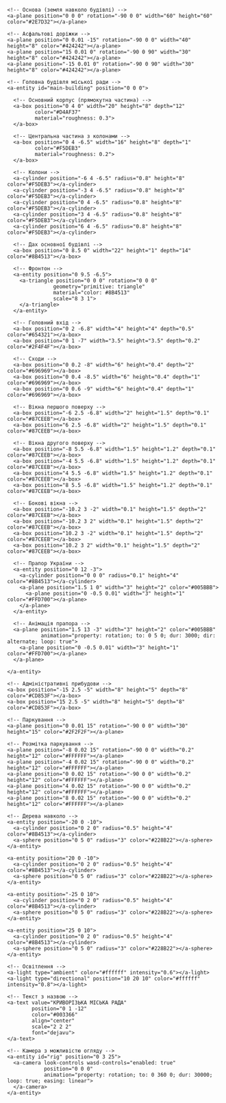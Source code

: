 <!DOCTYPE html>
<html>
<head>
  <meta charset="utf-8">
  <meta name="viewport" content="width=device-width, initial-scale=1.0">
  <title>Криворізька міська рада - VR макет</title>
  <script src="https://aframe.io/releases/1.4.0/aframe.min.js"></script>
</head>
<body>
  <a-scene>
    <!-- Небо -->
    <a-sky color="#87CEEB"></a-sky>
    
    <!-- Основа (земля навколо будівлі) -->
    <a-plane position="0 0 0" rotation="-90 0 0" width="60" height="60" color="#2E7D32"></a-plane>
    
    <!-- Асфальтові доріжки -->
    <a-plane position="0 0.01 -15" rotation="-90 0 0" width="40" height="8" color="#424242"></a-plane>
    <a-plane position="15 0.01 0" rotation="-90 0 90" width="30" height="8" color="#424242"></a-plane>
    <a-plane position="-15 0.01 0" rotation="-90 0 90" width="30" height="8" color="#424242"></a-plane>
    
    <!-- Головна будівля міської ради -->
    <a-entity id="main-building" position="0 0 0">
      
      <!-- Основний корпус (прямокутна частина) -->
      <a-box position="0 4 0" width="20" height="8" depth="12" 
             color="#D4AF37" 
             material="roughness: 0.3">
      </a-box>
      
      <!-- Центральна частина з колонами -->
      <a-box position="0 4 -6.5" width="16" height="8" depth="1" 
             color="#F5DEB3" 
             material="roughness: 0.2">
      </a-box>
      
      <!-- Колони -->
      <a-cylinder position="-6 4 -6.5" radius="0.8" height="8" color="#F5DEB3"></a-cylinder>
      <a-cylinder position="-3 4 -6.5" radius="0.8" height="8" color="#F5DEB3"></a-cylinder>
      <a-cylinder position="0 4 -6.5" radius="0.8" height="8" color="#F5DEB3"></a-cylinder>
      <a-cylinder position="3 4 -6.5" radius="0.8" height="8" color="#F5DEB3"></a-cylinder>
      <a-cylinder position="6 4 -6.5" radius="0.8" height="8" color="#F5DEB3"></a-cylinder>
      
      <!-- Дах основної будівлі -->
      <a-box position="0 8.5 0" width="22" height="1" depth="14" color="#8B4513"></a-box>
      
      <!-- Фронтон -->
      <a-entity position="0 9.5 -6.5">
        <a-triangle position="0 0 0" rotation="0 0 0" 
                   geometry="primitive: triangle" 
                   material="color: #8B4513" 
                   scale="8 3 1">
        </a-triangle>
      </a-entity>
      
      <!-- Головний вхід -->
      <a-box position="0 2 -6.8" width="4" height="4" depth="0.5" color="#654321"></a-box>
      <a-box position="0 1 -7" width="3.5" height="3.5" depth="0.2" color="#2F4F4F"></a-box>
      
      <!-- Сходи -->
      <a-box position="0 0.2 -8" width="6" height="0.4" depth="2" color="#696969"></a-box>
      <a-box position="0 0.4 -8.5" width="6" height="0.4" depth="1" color="#696969"></a-box>
      <a-box position="0 0.6 -9" width="6" height="0.4" depth="1" color="#696969"></a-box>
      
      <!-- Вікна першого поверху -->
      <a-box position="-6 2.5 -6.8" width="2" height="1.5" depth="0.1" color="#87CEEB"></a-box>
      <a-box position="6 2.5 -6.8" width="2" height="1.5" depth="0.1" color="#87CEEB"></a-box>
      
      <!-- Вікна другого поверху -->
      <a-box position="-8 5.5 -6.8" width="1.5" height="1.2" depth="0.1" color="#87CEEB"></a-box>
      <a-box position="-4 5.5 -6.8" width="1.5" height="1.2" depth="0.1" color="#87CEEB"></a-box>
      <a-box position="4 5.5 -6.8" width="1.5" height="1.2" depth="0.1" color="#87CEEB"></a-box>
      <a-box position="8 5.5 -6.8" width="1.5" height="1.2" depth="0.1" color="#87CEEB"></a-box>
      
      <!-- Бокові вікна -->
      <a-box position="-10.2 3 -2" width="0.1" height="1.5" depth="2" color="#87CEEB"></a-box>
      <a-box position="-10.2 3 2" width="0.1" height="1.5" depth="2" color="#87CEEB"></a-box>
      <a-box position="10.2 3 -2" width="0.1" height="1.5" depth="2" color="#87CEEB"></a-box>
      <a-box position="10.2 3 2" width="0.1" height="1.5" depth="2" color="#87CEEB"></a-box>
      
      <!-- Прапор України -->
      <a-entity position="0 12 -3">
        <a-cylinder position="0 0 0" radius="0.1" height="4" color="#8B4513"></a-cylinder>
        <a-plane position="1.5 1 0" width="3" height="2" color="#005BBB">
          <a-plane position="0 -0.5 0.01" width="3" height="1" color="#FFD700"></a-plane>
        </a-plane>
      </a-entity>
      
      <!-- Анімація прапора -->
      <a-plane position="1.5 13 -3" width="3" height="2" color="#005BBB" 
               animation="property: rotation; to: 0 5 0; dur: 3000; dir: alternate; loop: true">
        <a-plane position="0 -0.5 0.01" width="3" height="1" color="#FFD700"></a-plane>
      </a-plane>
      
    </a-entity>
    
    <!-- Адміністративні прибудови -->
    <a-box position="-15 2.5 -5" width="8" height="5" depth="8" color="#CD853F"></a-box>
    <a-box position="15 2.5 -5" width="8" height="5" depth="8" color="#CD853F"></a-box>
    
    <!-- Паркування -->
    <a-plane position="0 0.01 15" rotation="-90 0 0" width="30" height="15" color="#2F2F2F"></a-plane>
    
    <!-- Розмітка паркування -->
    <a-plane position="-8 0.02 15" rotation="-90 0 0" width="0.2" height="12" color="#FFFFFF"></a-plane>
    <a-plane position="-4 0.02 15" rotation="-90 0 0" width="0.2" height="12" color="#FFFFFF"></a-plane>
    <a-plane position="0 0.02 15" rotation="-90 0 0" width="0.2" height="12" color="#FFFFFF"></a-plane>
    <a-plane position="4 0.02 15" rotation="-90 0 0" width="0.2" height="12" color="#FFFFFF"></a-plane>
    <a-plane position="8 0.02 15" rotation="-90 0 0" width="0.2" height="12" color="#FFFFFF"></a-plane>
    
    <!-- Дерева навколо -->
    <a-entity position="-20 0 -10">
      <a-cylinder position="0 2 0" radius="0.5" height="4" color="#8B4513"></a-cylinder>
      <a-sphere position="0 5 0" radius="3" color="#228B22"></a-sphere>
    </a-entity>
    
    <a-entity position="20 0 -10">
      <a-cylinder position="0 2 0" radius="0.5" height="4" color="#8B4513"></a-cylinder>
      <a-sphere position="0 5 0" radius="3" color="#228B22"></a-sphere>
    </a-entity>
    
    <a-entity position="-25 0 10">
      <a-cylinder position="0 2 0" radius="0.5" height="4" color="#8B4513"></a-cylinder>
      <a-sphere position="0 5 0" radius="3" color="#228B22"></a-sphere>
    </a-entity>
    
    <a-entity position="25 0 10">
      <a-cylinder position="0 2 0" radius="0.5" height="4" color="#8B4513"></a-cylinder>
      <a-sphere position="0 5 0" radius="3" color="#228B22"></a-sphere>
    </a-entity>
    
    <!-- Освітлення -->
    <a-light type="ambient" color="#ffffff" intensity="0.6"></a-light>
    <a-light type="directional" position="10 20 10" color="#ffffff" intensity="0.8"></a-light>
    
    <!-- Текст з назвою -->
    <a-text value="КРИВОРІЗЬКА МІСЬКА РАДА" 
            position="0 1 -12" 
            color="#003366" 
            align="center" 
            scale="2 2 2"
            font="dejavu">
    </a-text>
    
    <!-- Камера з можливістю огляду -->
    <a-entity id="rig" position="0 3 25">
      <a-camera look-controls wasd-controls="enabled: true" 
                position="0 0 0"
                animation="property: rotation; to: 0 360 0; dur: 30000; loop: true; easing: linear">
      </a-camera>
    </a-entity>
    
  </a-scene>
</body>
</html>
